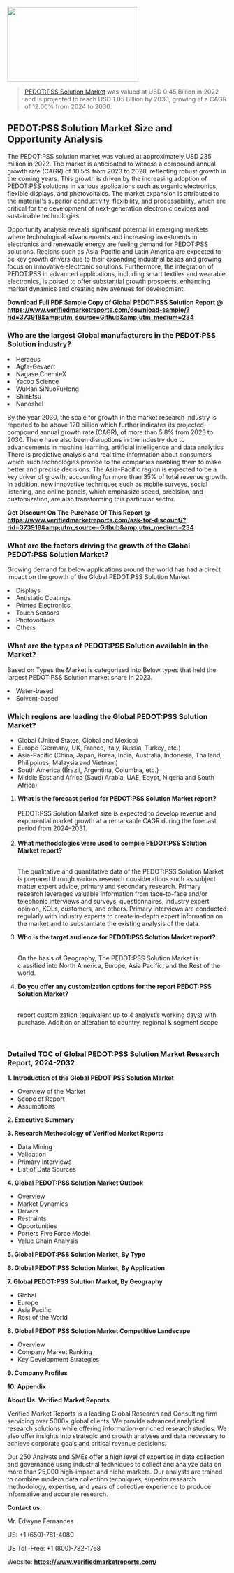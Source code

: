 
<img src="https://ffe5etoiles.com/wp-content/uploads/2024/12/MST1-300x171.png" alt="" width="300" height="171" class="alignnone size-medium wp-image-20088" /><blockquote><p><p><a href="https://www.verifiedmarketreports.com/download-sample/?rid=373918&utm_source=Github&utm_medium=234" target="_blank">PEDOT:PSS Solution Market</a> was valued at USD 0.45 Billion in 2022 and is projected to reach USD 1.05 Billion by 2030, growing at a CAGR of 12.00% from 2024 to 2030.</p></blockquote><p><h2>PEDOT:PSS Solution Market Size and Opportunity Analysis</h2><p>The PEDOT:PSS solution market was valued at approximately USD 235 million in 2022. The market is anticipated to witness a compound annual growth rate (CAGR) of 10.5% from 2023 to 2028, reflecting robust growth in the coming years. This growth is driven by the increasing adoption of PEDOT:PSS solutions in various applications such as organic electronics, flexible displays, and photovoltaics. The market expansion is attributed to the material's superior conductivity, flexibility, and processability, which are critical for the development of next-generation electronic devices and sustainable technologies.</p><p>Opportunity analysis reveals significant potential in emerging markets where technological advancements and increasing investments in electronics and renewable energy are fueling demand for PEDOT:PSS solutions. Regions such as Asia-Pacific and Latin America are expected to be key growth drivers due to their expanding industrial bases and growing focus on innovative electronic solutions. Furthermore, the integration of PEDOT:PSS in advanced applications, including smart textiles and wearable electronics, is poised to offer substantial growth prospects, enhancing market dynamics and creating new avenues for development.</p></p><p class=""><strong>Download Full PDF Sample Copy of Global PEDOT:PSS Solution Report @ <a href="https://www.verifiedmarketreports.com/download-sample/?rid=373918&amp;utm_source=Github&amp;utm_medium=234" target="_blank">https://www.verifiedmarketreports.com/download-sample/?rid=373918&amp;utm_source=Github&amp;utm_medium=234</a></strong></p><h3 id="" class="">Who are the largest Global manufacturers in the PEDOT:PSS Solution industry?</h3><p><li>Heraeus</li><li> Agfa-Gevaert</li><li> Nagase ChemteX</li><li> Yacoo Science</li><li> WuHan SiNuoFuHong</li><li> ShinEtsu</li><li> Nanoshel</li></p><div class=""><div class="" dir="" data-message-author-role="" data-message-id="" data-message-model-slug=""><div class=""><div class=""><div class=""><div class="" dir="" data-message-author-role="" data-message-id="" data-message-model-slug=""><div class=""><div class=""><p>By the year 2030, the scale for growth in the market research industry is reported to be above 120 billion which further indicates its projected compound annual growth rate (CAGR), of more than 5.8% from 2023 to 2030. There have also been disruptions in the industry due to advancements in machine learning, artificial intelligence and data analytics There is predictive analysis and real time information about consumers which such technologies provide to the companies enabling them to make better and precise decisions. The Asia-Pacific region is expected to be a key driver of growth, accounting for more than 35% of total revenue growth. In addition, new innovative techniques such as mobile surveys, social listening, and online panels, which emphasize speed, precision, and customization, are also transforming this particular sector.</p><p><strong>Get Discount On The Purchase Of This Report @&nbsp; <a href="https://www.verifiedmarketreports.com/ask-for-discount/?rid=373918&amp;utm_source=Github&amp;utm_medium=234" target="_blank">https://www.verifiedmarketreports.com/ask-for-discount/?rid=373918&amp;utm_source=Github&amp;utm_medium=234</a></strong></p></div></div></div></div></div></div></div></div><h3 id="" class="">What are the factors driving the growth of the Global PEDOT:PSS Solution Market?</h3><p id="" class="">Growing demand for below applications around the world has had a direct impact on the growth of the Global PEDOT:PSS Solution Market</p><p id="" class=""><li>Displays</li><li> Antistatic Coatings</li><li> Printed Electronics</li><li> Touch Sensors</li><li> Photovoltaics</li><li> Others</li></p><h3 id="" class="">What are the types of PEDOT:PSS Solution available in the Market?</h3><p id="" class="">Based on Types the Market is categorized into Below types that held the largest PEDOT:PSS Solution market share In 2023.</p><p id="" class=""><li>Water-based</li><li> Solvent-based</li></p><h3 id="" class="">Which regions are leading the Global PEDOT:PSS Solution Market?</h3><ul><li>Global (United States, Global and Mexico)</li><li>Europe (Germany, UK, France, Italy, Russia, Turkey, etc.)</li><li>Asia-Pacific (China, Japan, Korea, India, Australia, Indonesia, Thailand, Philippines, Malaysia and Vietnam)</li><li>South America (Brazil, Argentina, Columbia, etc.)</li><li>Middle East and Africa (Saudi Arabia, UAE, Egypt, Nigeria and South Africa)</li></ul><p><ol><li><strong>What is the forecast period for PEDOT:PSS Solution Market report?<br /></strong><br /><span data-sheets-root="1" data-sheets-value="{&quot;1&quot;:2,&quot;2&quot;:&quot;XXXX size is expected to develop revenue and exponential market growth at a remarkable CAGR during the forecast period from 2024&ndash;2030.&quot;}" data-sheets-userformat="{&quot;2&quot;:12674,&quot;4&quot;:{&quot;1&quot;:2,&quot;2&quot;:16776960},&quot;10&quot;:2,&quot;11&quot;:0,&quot;15&quot;:&quot;Arial&quot;,&quot;16&quot;:12}">PEDOT:PSS Solution Market size is expected to develop revenue and exponential market growth at a remarkable CAGR during the forecast period from 2024&ndash;2031.</span><br /><br /></li><li><strong>What methodologies were used to compile PEDOT:PSS Solution Market report?<br /><br /></strong><p>The qualitative and quantitative data of the&nbsp;PEDOT:PSS Solution Market is prepared through various research considerations such as subject matter expert advice, primary and secondary research. Primary research leverages valuable information from face-to-face and/or telephonic interviews and surveys, questionnaires, industry expert opinion, KOLs, customers, and others. Primary interviews are conducted regularly with industry experts to create in-depth expert information on the market and to substantiate the existing analysis of the data.&nbsp;</p></li><li><strong>Who is the target audience for PEDOT:PSS Solution Market report?<br /><br /></strong><p>On the basis of Geography, The&nbsp;PEDOT:PSS Solution Market is classified into North America, Europe, Asia Pacific, and the Rest of the world.</p></li><li><strong>Do you offer any customization options for the report PEDOT:PSS Solution Market?<br /><br /></strong><p>report customization (equivalent up to 4 analyst&rsquo;s working days) with purchase. Addition or alteration to country, regional &amp; segment scope</p><p>&nbsp;</p></li></ol></p><h3 id="" class="">Detailed TOC of Global PEDOT:PSS Solution Market Research Report, 2024-2032</h3><p id="" class=""><strong>1. Introduction of the Global PEDOT:PSS Solution Market</strong></p><ul><li>Overview of the Market</li><li>Scope of Report</li><li>Assumptions</li></ul><p id="" class=""><strong>2. Executive Summary</strong></p><p id="" class=""><strong>3. Research Methodology of&nbsp;Verified Market Reports</strong></p><ul><li>Data Mining</li><li>Validation</li><li>Primary Interviews</li><li>List of Data Sources</li></ul><p id="" class=""><strong>4. Global PEDOT:PSS Solution Market Outlook</strong></p><ul><li>Overview</li><li>Market Dynamics</li><li>Drivers</li><li>Restraints</li><li>Opportunities</li><li>Porters Five Force Model</li><li>Value Chain Analysis</li></ul><p id="" class=""><strong>5. Global PEDOT:PSS Solution Market, By&nbsp;Type</strong></p><p id="" class=""><strong>6. Global PEDOT:PSS Solution Market, By Application</strong></p><p id="" class=""><strong>7. Global PEDOT:PSS Solution Market, By Geography</strong></p><ul><li>Global</li><li>Europe</li><li>Asia Pacific</li><li>Rest of the World</li></ul><p id="" class=""><strong>8. Global PEDOT:PSS Solution Market Competitive Landscape</strong></p><ul><li>Overview</li><li>Company Market Ranking</li><li>Key Development Strategies</li></ul><p id="" class=""><strong>9. Company Profiles</strong></p><p id="" class=""><strong>10. Appendix</strong></p><p id="" class=""><strong>About Us: Verified Market Reports</strong></p><p id="" class="">Verified Market Reports is a leading Global Research and Consulting firm servicing over 5000+ global clients. We provide advanced analytical research solutions while offering information-enriched research studies. We also offer insights into strategic and growth analyses and data necessary to achieve corporate goals and critical revenue decisions.</p><p id="" class="">Our 250 Analysts and SMEs offer a high level of expertise in data collection and governance using industrial techniques to collect and analyze data on more than 25,000 high-impact and niche markets. Our analysts are trained to combine modern data collection techniques, superior research methodology, expertise, and years of collective experience to produce informative and accurate research.</p><p id="" class=""><strong>Contact us:</strong></p><p id="" class="">Mr. Edwyne Fernandes</p><p id="" class="">US: +1 (650)-781-4080</p><p id="" class="">US Toll-Free: +1 (800)-782-1768</p><p id="" class="">Website: <a target="" data-test-app-aware-link=""><strong>https://www.verifiedmarketreports.com/</strong></a></p>
